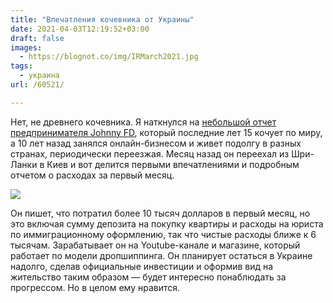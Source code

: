 ```yaml
---
title: "Впечатления кочевника от Украины"
date: 2021-04-03T12:19:52+03:00
draft: false
images:
  - https://blognot.co/img/IRMarch2021.jpg
tags:
  - украина
url: /60521/

---
```

 Нет, не древнего кочевника. Я наткнулся на [небольшой отчет предпринимателя Johnny FD](https://www.johnnyfd.com/2021/04/march-2021-first-month-in-kyiv-ukraine.html), который последние лет 15 кочует по миру, а 10 лет назад занялся онлайн-бизнесом и живет подолгу в разных странах, периодически переезжая. Месяц назад он переехал из Шри-Ланки в Киев и вот делится первыми впечатлениями и подробным отчетом о расходах за первый месяц.

![](/img/IRMarch2021.jpg)

Он пишет, что потратил более 10 тысяч долларов в первый месяц, но это включая сумму депозита на покупку квартиры и расходы на юриста по иммиграционному оформлению, так что чистые расходы ближе к 6 тысячам. Зарабатывает он на Youtube-канале и магазине, который работает по модели дропшиппинга. Он планирует остаться в Украине надолго, сделав официальные инвестиции и оформив вид на жительство таким образом — будет интересно понаблюдать за прогрессом. Но в целом ему нравится.